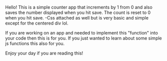 Hello!
This is a simple counter app that increments by 1 from 0 and also saves the number displayed when you hit save. 
The count is reset to 0 when you hit save.
-Css attached as well but is very basic and simple except for the centered div lol.

If you are working on an app and needed to implement this "function" into your code then this is for you.
If you just wanted to learn about some simple js functions this also for you.

Enjoy your day if you are reading this!
